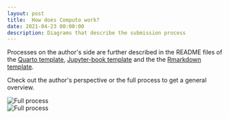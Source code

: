 ```yaml
---
layout: post
title:  How does Computo work?
date: 2021-04-23 00:00:00
description: Diagrams that describe the submission process
---
```


Processes on the author's side are further described in the README
files of the [Quarto
template](https://github.com/computorg/template-computo-quarto),
[Jupyter-book
template](https://github.com/computorg/template-computo-myst) and the
the [Rmarkdown
template](https://github.com/computorg/template-computo-Rmarkdown).

Check out the author's perspective or the full process to get a general
overview.

<div class="row mt-3">
    <div class="col-sm mt-3 mt-md-0">	
       <img alt="Full process" class="img-fluid rounded z-depth-1" src="{{ site.baseurl }}/assets/img/computo_process_authors.png" data-zoomable>
    </div>
    <div class="col-sm mt-3 mt-md-0">
        <img alt="Full process" class="img-fluid rounded z-depth-1" src="{{ site.baseurl }}/assets/img/computo_process.png" data-zoomable>
    </div>
</div>

<br />
